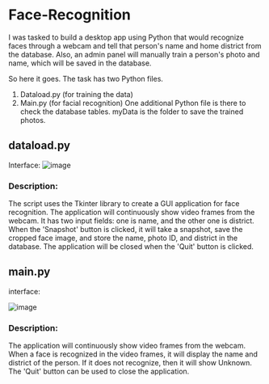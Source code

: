 # Face-Recognition

I was tasked to build a desktop app using Python that would recognize faces through a webcam and tell that person's name and home district from the database. Also, an admin panel will manually train a person's photo and name, which will be saved in the database.

So here it goes. The task has two Python files. 
1.	Dataload.py (for training the data)
2.	Main.py (for facial recognition)
One additional Python file is there to check the database tables.
myData is the folder to save the trained photos.
## dataload.py
Interface: 
 ![image](https://github.com/akashasmaul/Face-Recognition/assets/98410077/80d6c506-ca26-4ee1-be42-5741dbbe320b)

### Description:
The script uses the Tkinter library to create a GUI application for face recognition. The application will continuously show video frames from the webcam. It has two input fields: one is name, and the other one is district.  When the 'Snapshot' button is clicked, it will take a snapshot, save the cropped face image, and store the name, photo ID, and district in the database. The application will be closed when the 'Quit' button is clicked. 

## main.py 
interface:

 ![image](https://github.com/akashasmaul/Face-Recognition/assets/98410077/b74fd039-ed25-4de9-ab16-5876e6d309ea)

### Description:
The application will continuously show video frames from the webcam. When a face is recognized in the video frames, it will display the name and district of the person. If it does not recognize, then it will show Unknown. The 'Quit' button can be used to close the application.

